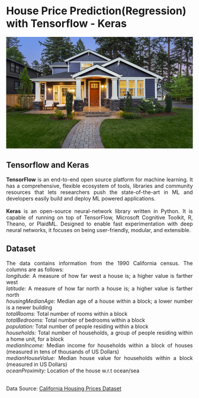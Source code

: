 # House Price Prediction(Regression) with Tensorflow - Keras

<img src="/house.jpg" width="1000" height="300" />
<div align="justify">

## Tensorflow and Keras
**TensorFlow** is an end-to-end open source platform for machine learning. It has a comprehensive, flexible ecosystem of tools, libraries and community resources that lets researchers push the state-of-the-art in ML and developers easily build and deploy ML powered applications.<br /><br />
**Keras** is an open-source neural-network library written in Python. It is capable of running on top of TensorFlow, Microsoft Cognitive Toolkit, R, Theano, or PlaidML. Designed to enable fast experimentation with deep neural networks, it focuses on being user-friendly, modular, and extensible.

## Dataset

The data contains information from the 1990 California census. The columns are as follows:<br />
*longitude:* A measure of how far west a house is; a higher value is farther west<br />
*latitude:* A measure of how far north a house is; a higher value is farther north<br />
*housingMedianAge:* Median age of a house within a block; a lower number is a newer building<br />
*totalRooms:* Total number of rooms within a block<br />
*totalBedrooms:* Total number of bedrooms within a block<br />
*population:* Total number of people residing within a block<br />
*households:* Total number of households, a group of people residing within a home unit, for a block<br />
*medianIncome:* Median income for households within a block of houses (measured in tens of thousands of US Dollars)<br />
*medianHouseValue:* Median house value for households within a block (measured in US Dollars)<br />
*oceanProximity:* Location of the house w.r.t ocean/sea<br /><br />

Data Source: [California Housing Prices Dataset](https://www.kaggle.com/camnugent/california-housing-prices/version/1)

</div>
